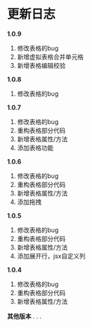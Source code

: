 # 更新日志
**1.0.9**
1. 修改表格的bug
2. 新增虚拟表格合并单元格
3. 新增表格编辑校验

**1.0.8**
1. 修改表格的bug

**1.0.7**
1. 修改表格的bug
2. 重构表格部分代码
4. 新增表格属性/方法
5. 添加表格功能

**1.0.6**
1. 修改表格的bug
2. 重构表格部分代码
4. 新增表格属性/方法
5. 添加拖拽

**1.0.5**
1. 修改表格的bug
2. 重构表格部分代码
4. 新增表格属性/方法
5. 添加展开行，jsx自定义列

**1.0.4**
1. 修改表格的bug
2. 重构表格部分代码
4. 新增表格属性/方法

 **其他版本**
 .
 .
 .
